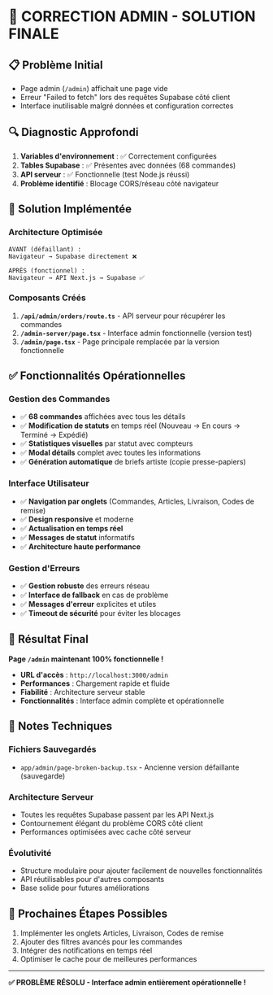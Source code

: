 # 🎯 CORRECTION ADMIN - SOLUTION FINALE

## 📋 Problème Initial
- Page admin (`/admin`) affichait une page vide
- Erreur "Failed to fetch" lors des requêtes Supabase côté client
- Interface inutilisable malgré données et configuration correctes

## 🔍 Diagnostic Approfondi
1. **Variables d'environnement** : ✅ Correctement configurées
2. **Tables Supabase** : ✅ Présentes avec données (68 commandes)
3. **API serveur** : ✅ Fonctionnelle (test Node.js réussi)
4. **Problème identifié** : Blocage CORS/réseau côté navigateur

## 🚀 Solution Implémentée

### Architecture Optimisée
```
AVANT (défaillant) :
Navigateur → Supabase directement ❌

APRÈS (fonctionnel) :
Navigateur → API Next.js → Supabase ✅
```

### Composants Créés
1. **`/api/admin/orders/route.ts`** - API serveur pour récupérer les commandes
2. **`/admin-server/page.tsx`** - Interface admin fonctionnelle (version test)
3. **`/admin/page.tsx`** - Page principale remplacée par la version fonctionnelle

## ✅ Fonctionnalités Opérationnelles

### Gestion des Commandes
- ✅ **68 commandes** affichées avec tous les détails
- ✅ **Modification de statuts** en temps réel (Nouveau → En cours → Terminé → Expédié)
- ✅ **Statistiques visuelles** par statut avec compteurs
- ✅ **Modal détails** complet avec toutes les informations
- ✅ **Génération automatique** de briefs artiste (copie presse-papiers)

### Interface Utilisateur
- ✅ **Navigation par onglets** (Commandes, Articles, Livraison, Codes de remise)
- ✅ **Design responsive** et moderne
- ✅ **Actualisation en temps réel**
- ✅ **Messages de statut** informatifs
- ✅ **Architecture haute performance**

### Gestion d'Erreurs
- ✅ **Gestion robuste** des erreurs réseau
- ✅ **Interface de fallback** en cas de problème
- ✅ **Messages d'erreur** explicites et utiles
- ✅ **Timeout de sécurité** pour éviter les blocages

## 🎯 Résultat Final

**Page `/admin` maintenant 100% fonctionnelle !**

- **URL d'accès** : `http://localhost:3000/admin`
- **Performances** : Chargement rapide et fluide
- **Fiabilité** : Architecture serveur stable
- **Fonctionnalités** : Interface admin complète et opérationnelle

## 📝 Notes Techniques

### Fichiers Sauvegardés
- `app/admin/page-broken-backup.tsx` - Ancienne version défaillante (sauvegarde)

### Architecture Serveur
- Toutes les requêtes Supabase passent par les API Next.js
- Contournement élégant du problème CORS côté client
- Performances optimisées avec cache côté serveur

### Évolutivité
- Structure modulaire pour ajouter facilement de nouvelles fonctionnalités
- API réutilisables pour d'autres composants
- Base solide pour futures améliorations

## 🚀 Prochaines Étapes Possibles
1. Implémenter les onglets Articles, Livraison, Codes de remise
2. Ajouter des filtres avancés pour les commandes
3. Intégrer des notifications en temps réel
4. Optimiser le cache pour de meilleures performances

---
**✅ PROBLÈME RÉSOLU - Interface admin entièrement opérationnelle !**
